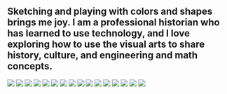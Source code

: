 
## Sketching and playing with colors and shapes brings me joy. I am a professional historian who has learned to use technology, and I love exploring how to use the visual arts to share history, culture, and engineering and math concepts.

<img class="profile-picture" src=".jpg">

<img src = "sketches/sketches1">

<img src = "sketches/sketch2.jpg">

<img src = "sketches/sketch3.jpg">

<img src = "sketches/sketch4.jpg">

<img src = "sketches/sketch5.jpg">

<img src = "sketches/sketch6.jpg">

<img src = "sketches/sketch7.jpg">

<img src = "sketches/sketch8.jpg">

<img src = "sketches/sketch9.jpg">

<img src = "sketches/sketch10.jpg">

<img src = "sketches/sketch11.jpg">

<img src = "sketches/sketch12.jpg">

<img src = "sketches/sketch13.jpg">

<img src = "sketches/sketch14.jpg">

<img src = "sketches/sketch15.jpg">
